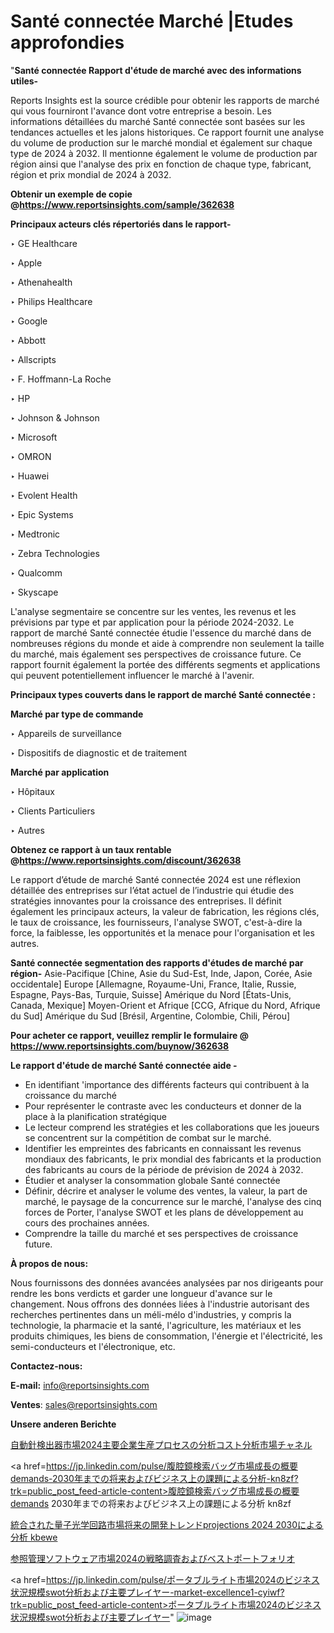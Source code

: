 # Santé connectée Marché |Etudes approfondies

"<strong>Santé connectée Rapport d'étude de marché avec des informations utiles-</strong>

Reports Insights est la source crédible pour obtenir les rapports de marché qui vous fourniront l'avance dont votre entreprise a besoin. Les informations détaillées du marché Santé connectée sont basées sur les tendances actuelles et les jalons historiques. Ce rapport fournit une analyse du volume de production sur le marché mondial et également sur chaque type de 2024 à 2032. Il mentionne également le volume de production par région ainsi que l'analyse des prix en fonction de chaque type, fabricant, région et prix mondial de 2024 à 2032.

<strong><b>Obtenir un exemple de copie @</b></strong><a href=https://www.reportsinsights.com/sample/362638><strong><b>https://www.reportsinsights.com/sample/362638</b></strong></a>

<b>Principaux acteurs clés répertoriés dans le rapport-</b>

<b> </b>‣ GE Healthcare

‣ Apple

‣ Athenahealth

‣ Philips Healthcare

‣ Google

‣ Abbott

‣ Allscripts

‣ F. Hoffmann-La Roche

‣ HP

‣ Johnson & Johnson

‣ Microsoft

‣ OMRON

‣ Huawei

‣ Evolent Health

‣ Epic Systems

‣ Medtronic

‣ Zebra Technologies

‣ Qualcomm

‣ Skyscape

L'analyse segmentaire se concentre sur les ventes, les revenus et les prévisions par type et par application pour la période 2024-2032. Le rapport de marché Santé connectée étudie l'essence du marché dans de nombreuses régions du monde et aide à comprendre non seulement la taille du marché, mais également ses perspectives de croissance future. Ce rapport fournit également la portée des différents segments et applications qui peuvent potentiellement influencer le marché à l'avenir.

<strong>Principaux types couverts dans le rapport de marché Santé connectée :</strong>

<strong>Marché par type de commande</strong>

‣ Appareils de surveillance

‣ Dispositifs de diagnostic et de traitement

<strong>Marché par application</strong>

‣ Hôpitaux

‣ Clients Particuliers

‣ Autres

<strong><b>Obtenez ce rapport à un taux rentable @</b></strong><a href=https://www.reportsinsights.com/discount/362638><strong><b>https://www.reportsinsights.com/discount/362638</b></strong></a>

Le rapport d’étude de marché Santé connectée 2024 est une réflexion détaillée des entreprises sur l’état actuel de l’industrie qui étudie des stratégies innovantes pour la croissance des entreprises. Il définit également les principaux acteurs, la valeur de fabrication, les régions clés, le taux de croissance, les fournisseurs, l'analyse SWOT, c'est-à-dire la force, la faiblesse, les opportunités et la menace pour l'organisation et les autres.

<strong>Santé connectée segmentation des rapports d'études de marché par région-</strong>
Asie-Pacifique [Chine, Asie du Sud-Est, Inde, Japon, Corée, Asie occidentale]
Europe [Allemagne, Royaume-Uni, France, Italie, Russie, Espagne, Pays-Bas, Turquie, Suisse]
Amérique du Nord [États-Unis, Canada, Mexique]
Moyen-Orient et Afrique [CCG, Afrique du Nord, Afrique du Sud]
Amérique du Sud [Brésil, Argentine, Colombie, Chili, Pérou]

<strong>Pour acheter ce rapport, veuillez remplir le formulaire @   <a href=https://www.reportsinsights.com/buynow/362638>https://www.reportsinsights.com/buynow/362638</a></strong>

<strong>Le rapport d'étude de marché Santé connectée aide -</strong>
<ul>
  <li>En identifiant 'importance des différents facteurs qui contribuent à la croissance du marché</li>
  <li>Pour représenter le contraste avec les conducteurs et donner de la place à la planification stratégique</li>
  <li>Le lecteur comprend les stratégies et les collaborations que les joueurs se concentrent sur la compétition de combat sur le marché.</li>
  <li>Identifier les empreintes des fabricants en connaissant les revenus mondiaux des fabricants, le prix mondial des fabricants et la production des fabricants au cours de la période de prévision de 2024 à 2032.</li>
  <li>Étudier et analyser la consommation globale Santé connectée</li>
  <li>Définir, décrire et analyser le volume des ventes, la valeur, la part de marché, le paysage de la concurrence sur le marché, l'analyse des cinq forces de Porter, l'analyse SWOT et les plans de développement au cours des prochaines années.</li>
  <li>Comprendre la taille du marché et ses perspectives de croissance future.</li>
</ul>
<strong>À propos de nous:</strong>

Nous fournissons des données avancées analysées par nos dirigeants pour rendre les bons verdicts et garder une longueur d'avance sur le changement. Nous offrons des données liées à l'industrie autorisant des recherches pertinentes dans un méli-mélo d'industries, y compris la technologie, la pharmacie et la santé, l'agriculture, les matériaux et les produits chimiques, les biens de consommation, l'énergie et l'électricité, les semi-conducteurs et l'électronique, etc.

<strong>Contactez-nous:</strong>

<strong>E-mail:</strong> <a href=mailto:info@reportsinsights.com>info@reportsinsights.com</a>

<strong>Ventes</strong>: <a href=mailto:sales@reportsinsights.com>sales@reportsinsights.com</a>

<strong>Unsere anderen Berichte</strong>

<a href=https://www.linkedin.com/pulse/自動針検出器市場2024主要企業生産プロセスの分析コスト分析市場チャネル-reportsinsights-pvt-ltd-v6z0f/>自動針検出器市場2024主要企業生産プロセスの分析コスト分析市場チャネル</a>

<a href=https://jp.linkedin.com/pulse/腹腔鏡検索バッグ市場成長の概要demands-2030年までの将来およびビジネス上の課題による分析-kn8zf?trk=public_post_feed-article-content>腹腔鏡検索バッグ市場成長の概要demands 2030年までの将来およびビジネス上の課題による分析 kn8zf</a>

<a href=https://www.linkedin.com/pulse/統合された量子光学回路市場将来の開発トレンドprojections-2024-2030による分析-kbewe/>統合された量子光学回路市場将来の開発トレンドprojections 2024 2030による分析 kbewe</a>

<a href=https://www.linkedin.com/pulse/参照管理ソフトウェア市場2024の戦略調査およびベストポートフォリオ-reports-insights-expert-l7mef/>参照管理ソフトウェア市場2024の戦略調査およびベストポートフォリオ</a>

<a href=https://jp.linkedin.com/pulse/ポータブルライト市場2024のビジネス状況規模swot分析および主要プレイヤー-market-excellence1-cyiwf?trk=public_post_feed-article-content>ポータブルライト市場2024のビジネス状況規模swot分析および主要プレイヤー</a>"
![image](https://github.com/daminid12/RIreport/assets/158430485/5a166da3-3721-4ab7-870e-4b817fa2f511)
